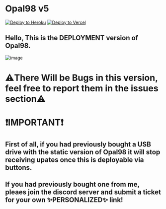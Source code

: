 # Opal98 v5
<a target="_blank" href="https://heroku.com/deploy/?template=https://github.com/Opal98/Opal98-app"><img alt="Deploy to Heroku" src="https://binbashbanana.github.io/deploy-buttons/buttons/remade/heroku.svg"></a>   <a target="_blank" href="https://vercel.com/new/clone?repository-url=https://github.com/opal98/Opal98-app"><img alt="Deploy to Vercel" src="https://binbashbanana.github.io/deploy-buttons/buttons/remade/vercel.svg"></a>   

## Hello, This is the DEPLOYMENT version of Opal98.
![image](https://github.com/opal98/Opal98-app/assets/123478085/455780f6-f06a-4759-a1c3-ef217b674157)
# ⚠️There Will be Bugs in this version, feel free to report them in the issues section⚠️

# ❗IMPORTANT❗
## First of all, if you had previously bought a USB drive with the static version of Opal98 it will stop receiving upates once this is deployable via buttons.
## If you had previously bought one from me, pleaes join the discord server and submit a ticket for your own ✨PERSONALIZED✨ link!

